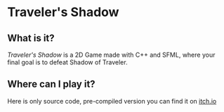 # Traveler's Shadow
## What is it?
*Traveler's Shadow* is a 2D Game made with C++ and SFML, where your final goal is to defeat Shadow of Traveler. 
## Where can I play it?
Here is only source code, pre-compiled version you can find it on [itch.io](https://mrquba.itch.io/travelers-shadow)

